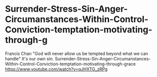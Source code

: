 # Surrender-Stress-Sin-Anger-Circumanstances-Within-Control-Conviction-temptation-motivating-through-g
Francis Chan "God will never allow us be tempted beyond what we can handle" It's our own sin. Surrender-Stress-Sin-Anger-Circumanstances-Within-Control-Conviction-temptation-motivating-through-grace https://www.youtube.com/watch?v=qJHXTG_zRPg
